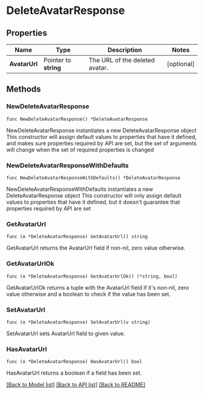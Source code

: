 # DeleteAvatarResponse

## Properties

Name | Type | Description | Notes
------------ | ------------- | ------------- | -------------
**AvatarUrl** | Pointer to **string** | The URL of the deleted avatar. | [optional] 

## Methods

### NewDeleteAvatarResponse

`func NewDeleteAvatarResponse() *DeleteAvatarResponse`

NewDeleteAvatarResponse instantiates a new DeleteAvatarResponse object
This constructor will assign default values to properties that have it defined,
and makes sure properties required by API are set, but the set of arguments
will change when the set of required properties is changed

### NewDeleteAvatarResponseWithDefaults

`func NewDeleteAvatarResponseWithDefaults() *DeleteAvatarResponse`

NewDeleteAvatarResponseWithDefaults instantiates a new DeleteAvatarResponse object
This constructor will only assign default values to properties that have it defined,
but it doesn't guarantee that properties required by API are set

### GetAvatarUrl

`func (o *DeleteAvatarResponse) GetAvatarUrl() string`

GetAvatarUrl returns the AvatarUrl field if non-nil, zero value otherwise.

### GetAvatarUrlOk

`func (o *DeleteAvatarResponse) GetAvatarUrlOk() (*string, bool)`

GetAvatarUrlOk returns a tuple with the AvatarUrl field if it's non-nil, zero value otherwise
and a boolean to check if the value has been set.

### SetAvatarUrl

`func (o *DeleteAvatarResponse) SetAvatarUrl(v string)`

SetAvatarUrl sets AvatarUrl field to given value.

### HasAvatarUrl

`func (o *DeleteAvatarResponse) HasAvatarUrl() bool`

HasAvatarUrl returns a boolean if a field has been set.


[[Back to Model list]](../README.md#documentation-for-models) [[Back to API list]](../README.md#documentation-for-api-endpoints) [[Back to README]](../README.md)


